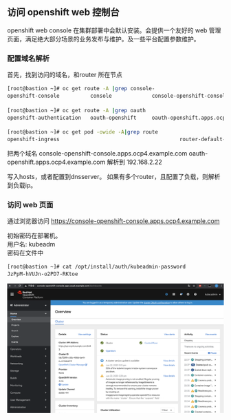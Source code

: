 ## 访问 openshift web 控制台
openshift web console 在集群部署中会默认安装。会提供一个友好的 web 管理页面，满足绝大部分场景的业务发布与维护。及一些平台配置参数维护。

### 配置域名解析

首先，找到访问的域名，和router 所在节点
```bash
[root@bastion ~]# oc get route -A |grep console-
openshift-console          console             console-openshift-console.apps.ocp4.example.com                       console             https   reencrypt/Redirect     None

[root@bastion ~]# oc get route -A |grep oauth
openshift-authentication   oauth-openshift     oauth-openshift.apps.ocp4.example.com                                 oauth-openshift     6443    passthrough/Redirect   None

[root@bastion ~]# oc get pod -owide -A|grep route
openshift-ingress                                       router-default-679488d97-pt5xh                                    1/1     Running     0          31h     192.168.2.22   master0.ocp4.example.com   <none>           <none>
```

把两个域名 console-openshift-console.apps.ocp4.example.com oauth-openshift.apps.ocp4.example.com 解析到 192.168.2.22 

写入hosts，或者配置到dnsserver。 如果有多个router，且配置了负载，则解析到负载ip。

### 访问 web 页面

通过浏览器访问 https://console-openshift-console.apps.ocp4.example.com

初始密码在部署机。  
用户名: kubeadm  
密码在文件中
```bash
[root@bastion ~]# cat /opt/install/auth/kubeadmin-password
JzPpM-hVUJn-o2PD7-RKtoe
```

![console-overview](../images/用户与权限管理/console-overview.png)

